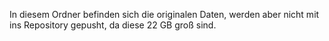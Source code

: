 In diesem Ordner befinden sich die originalen Daten, werden aber nicht mit
ins Repository gepusht, da diese 22 GB groß sind.
